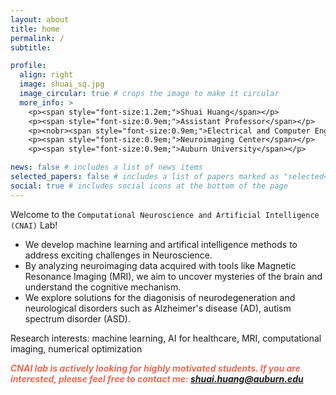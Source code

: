 ```yaml
---
layout: about
title: home
permalink: /
subtitle: 

profile:
  align: right
  image: shuai_sq.jpg
  image_circular: true # crops the image to make it circular
  more_info: >
    <p><span style="font-size:1.2em;">Shuai Huang</span></p>
    <p><span style="font-size:0.9em;">Assistant Professor</span></p>
    <p><nobr><span style="font-size:0.9em;">Electrical and Computer Engineering</span></nobr></p>
    <p><span style="font-size:0.9em;">Neuroimaging Center</span></p>
    <p><span style="font-size:0.9em;">Auburn University</span></p>

news: false # includes a list of news items
selected_papers: false # includes a list of papers marked as "selected={true}"
social: true # includes social icons at the bottom of the page
---
```


Welcome to the `Computational Neuroscience and Artificial Intelligence (CNAI)` Lab!

- We develop machine learning and artifical intelligence methods to address exciting challenges in Neuroscience. 
- By analyzing neuroimaging data acquired with tools like Magnetic Resonance Imaging (MRI), we aim to uncover mysteries of the brain and understand the cognitive mechanism. 
- We explore solutions for the diagonisis of neurodegeneration and neurological disorders such as Alzheimer's disease (AD), autism spectrum disorder (ASD).

Research interests: machine learning, AI for healthcare, MRI, computational imaging, numerical optimization

<span style="color:#EE6A54;">***CNAI lab is actively looking for highly motivated students. If you are interested, please feel free to contact me: shuai.huang@auburn.edu***</span>

<!--
Write your biography here. Tell the world about yourself. Link to your favorite [subreddit](http://reddit.com). You can put a picture in, too. The code is already in, just name your picture `prof_pic.jpg` and put it in the `img/` folder.

Put your address / P.O. box / other info right below your picture. You can also disable any of these elements by editing `profile` property of the YAML header of your `_pages/about.md`. Edit `_bibliography/papers.bib` and Jekyll will render your [publications page](/al-folio/publications/) automatically.

Link to your social media connections, too. This theme is set up to use [Font Awesome icons](https://fontawesome.com/) and [Academicons](https://jpswalsh.github.io/academicons/), like the ones below. Add your Facebook, Twitter, LinkedIn, Google Scholar, or just disable all of them.
-->
